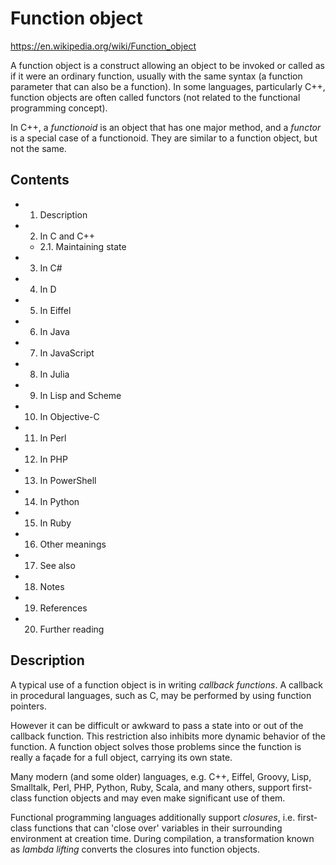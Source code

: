 # Function object

https://en.wikipedia.org/wiki/Function_object

A function object is a construct allowing an object to be invoked or called as if it were an ordinary function, usually with the same syntax (a function parameter that can also be a function). In some languages, particularly C++, function objects are often called functors (not related to the functional programming concept).

In C++, a *functionoid* is an object that has one major method, and a *functor* is a special case of a functionoid. They are similar to a function object, but not the same.

## Contents

- 1. Description
- 2. In C and C++
  - 2.1. Maintaining state
- 3. In C#
- 4. In D
- 5. In Eiffel
- 6. In Java
- 7. In JavaScript
- 8. In Julia
- 9. In Lisp and Scheme
- 10. In Objective-C
- 11. In Perl
- 12. In PHP
- 13. In PowerShell
- 14. In Python
- 15. In Ruby
- 16. Other meanings
- 17. See also
- 18. Notes
- 19. References
- 20. Further reading



## Description

A typical use of a function object is in writing *callback functions*. A callback in procedural languages, such as C, may be performed by using function pointers.

However it can be difficult or awkward to pass a state into or out of the callback function. This restriction also inhibits more dynamic behavior of the function. A function object solves those problems since the function is really a façade for a full object, carrying its own state.

Many modern (and some older) languages, e.g. C++, Eiffel, Groovy, Lisp, Smalltalk, Perl, PHP, Python, Ruby, Scala, and many others, support first-class function objects and may even make significant use of them.

Functional programming languages additionally support *closures*, i.e. first-class functions that can 'close over' variables in their surrounding environment at creation time. During compilation, a transformation known as *lambda lifting* converts the closures into function objects.
